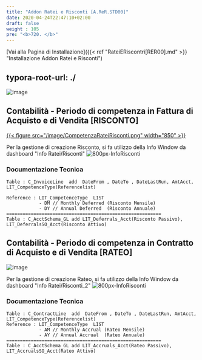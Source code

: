 ```yaml
---
title: "Addon Ratei e Risconti [A.ReR.STD00]"
date: 2020-04-24T22:47:10+02:00
draft: false
weight : 105
pre: "<b>720. </b>"
---
```


[Vai alla Pagina di Installazione]({{< ref "RateiERiscontri[RER00].md" >}} "Installazione Addon Ratei e Risconti")


typora-root-url: ./
---

![image](PrimaNotaRateiRisconti.jpg)

## Contabilità - Periodo di competenza in Fattura di Acquisto e di Vendita [RISCONTO]

[{{< figure src="/image/CompetenzaRateiRisconti.png"  width="850"  >}}](/image/CompetenzaRateiRisconti.png)


Per la gestione di creazione Risconto, si fa utilizzo della Info Window da dashboard "Info Ratei/Risconti"
![800px-InfoRisconti](/800px-InfoRisconti.png)

### Documentazione Tecnica

```
Table : C_InvoiceLine  add  DateFrom , DateTo , DateLastRun, AmtAcct, LIT_CompetenceType(Referencelist)

Reference : LIT_CompetenceType  LIST 
			- DM // Monthly Deferred (Risconto Mensile)
			- DY // Annual Deferred  (Risconto Annuale)
=========================================================
Table : C_AcctSchema_GL add LIT_Deferrals_Acct(Risconto Passivo), LIT_DeferralsSO_Acct(Risconto Attivo)
```

## Contabilità - Periodo di competenza in Contratto di Acquisto e di Vendita [RATEO]

![image](/opt/md/Progetti%20iDempiere%20Da%20Iniziare%20In%20Corso%20Archiviati/Contabilit%C3%A0%20competenza%20Ratei%20Risconti/800px-CompetenzaRateiRisconti_2.png)

Per la gestione di creazione Rateo, si fa utilizzo della Info Window da dashboard "Info Ratei/Risconti_2"
![800px-InfoRisconti](/800px-InfoRateo.png)

### Documentazione Tecnica

```
Table : C_ContractLine  add  DateFrom , DateTo , DateLastRun, AmtAcct, LIT_CompetenceType(Referencelist)
Reference : LIT_CompetenceType  LIST 
			- AM // Monthly Accrual (Rateo Mensile)
			- AY // Annual Accrual  (Rateo Annuale)
=========================================================
Table : C_AcctSchema_GL add LIT_Accruals_Acct(Rateo Passivo), LIT_AccrualsSO_Acct(Rateo Attivo)
```

